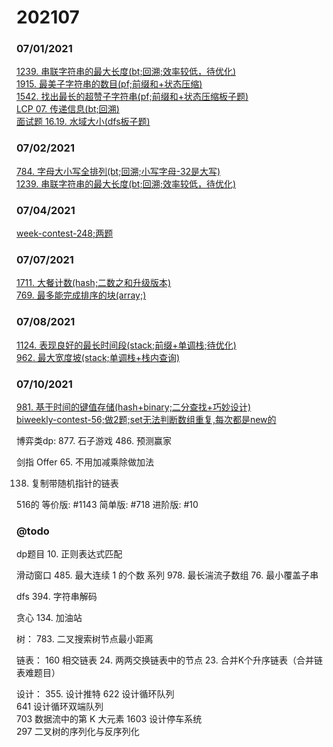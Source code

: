 # 202107

### 07/01/2021
[1239. 串联字符串的最大长度(bt;回溯;效率较低，待优化)](../../java/org/rongjoker/backtrack/MaxLength1239.java)<br>
[1915. 最美子字符串的数目(pf;前缀和+状态压缩)](../../java/org/rongjoker/prefix/WonderfulSubstrings1915.java)<br>
[1542. 找出最长的超赞子字符串(pf;前缀和+状态压缩板子题)](../../java/org/rongjoker/prefix/LongestAwesome1542.java)<br>
[LCP 07. 传递信息(bt;回溯)](../../java/org/rongjoker/backtrack/NumWays07.java)<br>
[面试题 16.19. 水域大小(dfs板子题)](../../java/org/rongjoker/ds/PondSizes.java)<br>



### 07/02/2021
[784. 字母大小写全排列(bt;回溯;小写字母-32是大写)](../../java/org/rongjoker/backtrack/LetterCasePermutation784.java)<br>
[1239. 串联字符串的最大长度(bt;回溯;效率较低，待优化)](../../java/org/rongjoker/backtrack/MaxLength1239.java)<br>


### 07/04/2021
[week-contest-248;两题](../../java/org/rongjoker/contest/week248)<br>


### 07/07/2021
[1711. 大餐计数(hash;二数之和升级版本)](../../java/org/rongjoker/array/CountGoodMeals1711.java)<br>
[769. 最多能完成排序的块(array;)](../../java/org/rongjoker/array/MaxChunksToSorted769.java)<br>


### 07/08/2021
[1124. 表现良好的最长时间段(stack;前缀+单调栈;待优化)](../../java/org/rongjoker/stack/LongestWPI1124.java)<br>
[962. 最大宽度坡(stack;单调栈+栈内查询)](../../java/org/rongjoker/stack/MaxWidthRamp962.java)<br>



### 07/10/2021
[981. 基于时间的键值存储(hash+binary;二分查找+巧妙设计)](../../java/org/rongjoker/array/TimeMap.java)<br>
[biweekly-contest-56;做2题;set无法判断数组重复,每次都是new的](../../java/org/rongjoker/contest/biweekly56)<br>

博弈类dp:
877. 石子游戏
486. 预测赢家

剑指 Offer 65. 不用加减乘除做加法


138. 复制带随机指针的链表

516的
等价版: #1143
简单版: #718
进阶版: #10



### @todo

dp题目
10. 正则表达式匹配


滑动窗口
485. 最大连续 1 的个数 系列
978. 最长湍流子数组
76. 最小覆盖子串




dfs
394. 字符串解码



贪心
134. 加油站

树：
783. 二叉搜索树节点最小距离

链表：
     160
     相交链表
     24. 两两交换链表中的节点
    23. 合并K个升序链表（合并链表难题目）

设计：
355. 设计推特
     622
     设计循环队列  
     641
     设计循环双端队列  
     703
     数据流中的第 K 大元素
     1603
     设计停车系统  
     297
     二叉树的序列化与反序列化  









